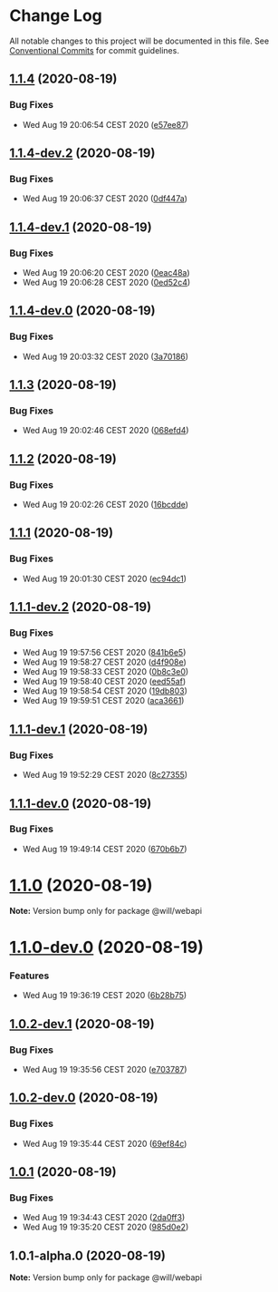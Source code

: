 # Change Log

All notable changes to this project will be documented in this file.
See [Conventional Commits](https://conventionalcommits.org) for commit guidelines.

## [1.1.4](https://github.com/blendsdk/apprelease/compare/@will/webapi@1.1.4-dev.2...@will/webapi@1.1.4) (2020-08-19)


### Bug Fixes

* Wed Aug 19 20:06:54 CEST 2020 ([e57ee87](https://github.com/blendsdk/apprelease/commit/e57ee870844264abf01bb192c3d166edc1937e01))





## [1.1.4-dev.2](https://github.com/blendsdk/apprelease/compare/@will/webapi@1.1.4-dev.1...@will/webapi@1.1.4-dev.2) (2020-08-19)


### Bug Fixes

* Wed Aug 19 20:06:37 CEST 2020 ([0df447a](https://github.com/blendsdk/apprelease/commit/0df447a22ab09f0517ab270ca28ba73a51c44130))





## [1.1.4-dev.1](https://github.com/blendsdk/apprelease/compare/@will/webapi@1.1.4-dev.0...@will/webapi@1.1.4-dev.1) (2020-08-19)


### Bug Fixes

* Wed Aug 19 20:06:20 CEST 2020 ([0eac48a](https://github.com/blendsdk/apprelease/commit/0eac48a68ae1b1e8d915f7f88bdae69ae1f1a66b))
* Wed Aug 19 20:06:28 CEST 2020 ([0ed52c4](https://github.com/blendsdk/apprelease/commit/0ed52c458dcc44481e32f4de2be435ec6696e12a))





## [1.1.4-dev.0](https://github.com/blendsdk/apprelease/compare/@will/webapi@1.1.3...@will/webapi@1.1.4-dev.0) (2020-08-19)


### Bug Fixes

* Wed Aug 19 20:03:32 CEST 2020 ([3a70186](https://github.com/blendsdk/apprelease/commit/3a701868c633da2a325df8f44767a5642c6565d7))





## [1.1.3](https://github.com/blendsdk/apprelease/compare/@will/webapi@1.1.2...@will/webapi@1.1.3) (2020-08-19)


### Bug Fixes

* Wed Aug 19 20:02:46 CEST 2020 ([068efd4](https://github.com/blendsdk/apprelease/commit/068efd4ed4f868f65051f57d86f04aed254b6da6))





## [1.1.2](https://github.com/blendsdk/apprelease/compare/@will/webapi@1.1.1...@will/webapi@1.1.2) (2020-08-19)


### Bug Fixes

* Wed Aug 19 20:02:26 CEST 2020 ([16bcdde](https://github.com/blendsdk/apprelease/commit/16bcdde97b3681860f56b2d0d8f4fc39e9baf34b))





## [1.1.1](https://github.com/blendsdk/apprelease/compare/@will/webapi@1.1.1-dev.2...@will/webapi@1.1.1) (2020-08-19)


### Bug Fixes

* Wed Aug 19 20:01:30 CEST 2020 ([ec94dc1](https://github.com/blendsdk/apprelease/commit/ec94dc152ef9f060d85ae73b5d0102d7b535f48c))





## [1.1.1-dev.2](https://github.com/blendsdk/apprelease/compare/@will/webapi@1.1.1-dev.1...@will/webapi@1.1.1-dev.2) (2020-08-19)


### Bug Fixes

* Wed Aug 19 19:57:56 CEST 2020 ([841b6e5](https://github.com/blendsdk/apprelease/commit/841b6e597441131d632c95bab40a8763a371c862))
* Wed Aug 19 19:58:27 CEST 2020 ([d4f908e](https://github.com/blendsdk/apprelease/commit/d4f908edd8c9ddf0c8a202ded9827be15afbcc3f))
* Wed Aug 19 19:58:33 CEST 2020 ([0b8c3e0](https://github.com/blendsdk/apprelease/commit/0b8c3e06c4f8486c2f4fd7ff26cf77a684187c34))
* Wed Aug 19 19:58:40 CEST 2020 ([eed55af](https://github.com/blendsdk/apprelease/commit/eed55afcc7bf6fae3b9e33c4b7eb2e0751e3445a))
* Wed Aug 19 19:58:54 CEST 2020 ([19db803](https://github.com/blendsdk/apprelease/commit/19db803af8c3aaed88a0725f172b70ff2de26653))
* Wed Aug 19 19:59:51 CEST 2020 ([aca3661](https://github.com/blendsdk/apprelease/commit/aca3661fc2f13478363935b121bbeea2ca458b6c))





## [1.1.1-dev.1](https://github.com/blendsdk/apprelease/compare/@will/webapi@1.1.1-dev.0...@will/webapi@1.1.1-dev.1) (2020-08-19)


### Bug Fixes

* Wed Aug 19 19:52:29 CEST 2020 ([8c27355](https://github.com/blendsdk/apprelease/commit/8c27355a08f15d29f3592d515135e9c9b7b60d74))





## [1.1.1-dev.0](https://github.com/blendsdk/apprelease/compare/@will/webapi@1.1.0...@will/webapi@1.1.1-dev.0) (2020-08-19)


### Bug Fixes

* Wed Aug 19 19:49:14 CEST 2020 ([670b6b7](https://github.com/blendsdk/apprelease/commit/670b6b72c1cbead1c97db64e68d62e11c6dbe6b2))





# [1.1.0](https://github.com/blendsdk/apprelease/compare/@will/webapi@1.1.0-dev.0...@will/webapi@1.1.0) (2020-08-19)

**Note:** Version bump only for package @will/webapi





# [1.1.0-dev.0](https://github.com/blendsdk/apprelease/compare/@will/webapi@1.0.2-dev.1...@will/webapi@1.1.0-dev.0) (2020-08-19)


### Features

* Wed Aug 19 19:36:19 CEST 2020 ([6b28b75](https://github.com/blendsdk/apprelease/commit/6b28b7556d661b5578e020a140e57b3e2a9795e2))





## [1.0.2-dev.1](https://github.com/blendsdk/apprelease/compare/@will/webapi@1.0.2-dev.0...@will/webapi@1.0.2-dev.1) (2020-08-19)


### Bug Fixes

* Wed Aug 19 19:35:56 CEST 2020 ([e703787](https://github.com/blendsdk/apprelease/commit/e703787394cdc79bb783944414317565fd389db1))





## [1.0.2-dev.0](https://github.com/blendsdk/apprelease/compare/@will/webapi@1.0.1...@will/webapi@1.0.2-dev.0) (2020-08-19)


### Bug Fixes

* Wed Aug 19 19:35:44 CEST 2020 ([69ef84c](https://github.com/blendsdk/apprelease/commit/69ef84c1db9f755d84abd02bd7242a9bcea88d10))





## [1.0.1](https://github.com/blendsdk/apprelease/compare/@will/webapi@1.0.1-alpha.0...@will/webapi@1.0.1) (2020-08-19)


### Bug Fixes

* Wed Aug 19 19:34:43 CEST 2020 ([2da0ff3](https://github.com/blendsdk/apprelease/commit/2da0ff37b919b91256ff392f5b1f06d0a6f20bc7))
* Wed Aug 19 19:35:20 CEST 2020 ([985d0e2](https://github.com/blendsdk/apprelease/commit/985d0e27fb0c59ae4817fcd3527a2c8f05f493a2))





## 1.0.1-alpha.0 (2020-08-19)

**Note:** Version bump only for package @will/webapi
